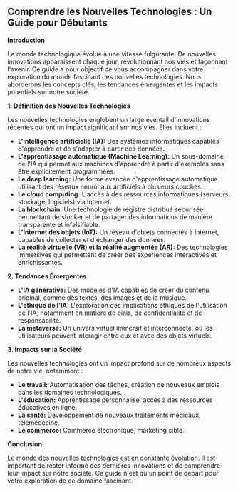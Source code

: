 ##  Comprendre les Nouvelles Technologies : Un Guide pour Débutants 

**Introduction**

Le monde technologique évolue à une vitesse fulgurante. De nouvelles innovations apparaissent chaque jour, révolutionnant nos vies et façonnant l'avenir.  Ce guide a pour objectif de vous accompagner dans votre exploration du monde fascinant des nouvelles technologies. Nous aborderons les concepts clés, les tendances émergentes et les impacts potentiels sur notre société.

**1. Définition des Nouvelles Technologies**

Les nouvelles technologies englobent un large éventail d'innovations récentes qui ont un impact significatif sur nos vies.  Elles incluent :

* **L'intelligence artificielle (IA):**  Des systèmes informatiques capables d'apprendre et de s'adapter à partir des données.
* **L'apprentissage automatique (Machine Learning):**  Un sous-domaine de l'IA qui permet aux machines d'apprendre à partir d'exemples sans être explicitement programmées.
* **Le deep learning:**  Une forme avancée d'apprentissage automatique utilisant des réseaux neuronaux artificiels à plusieurs couches.
* **Le cloud computing:**  L'accès à des ressources informatiques (serveurs, stockage, logiciels) via Internet.
* **La blockchain:**  Une technologie de registre distribué sécurisée permettant de stocker et de partager des informations de manière transparente et infalsifiable.
* **L'Internet des objets (IoT):**  Un réseau d'objets connectés à Internet, capables de collecter et d'échanger des données.
* **La réalité virtuelle (VR) et la réalité augmentée (AR):**  Des technologies immersives qui permettent de créer des expériences interactives et enrichissantes.

**2. Tendances Émergentes**

* **L'IA générative:**  Des modèles d'IA capables de créer du contenu original, comme des textes, des images et de la musique.
* **L'éthique de l'IA:**  L'exploration des implications éthiques de l'utilisation de l'IA, notamment en matière de biais, de confidentialité et de responsabilité.
* **La metaverse:**  Un univers virtuel immersif et interconnecté, où les utilisateurs peuvent interagir entre eux et avec des objets virtuels.

**3. Impacts sur la Société**

Les nouvelles technologies ont un impact profond sur de nombreux aspects de notre vie, notamment :

* **Le travail:**  Automatisation des tâches, création de nouveaux emplois dans les domaines technologiques.
* **L'éducation:**  Apprentissage personnalisé, accès à des ressources éducatives en ligne.
* **La santé:**  Développement de nouveaux traitements médicaux, télémédecine.
* **Le commerce:**  Commerce électronique, marketing ciblé.

**Conclusion**

Le monde des nouvelles technologies est en constante évolution.  Il est important de rester informé des dernières innovations et de comprendre leur impact sur notre société.  Ce guide n'est qu'un point de départ pour votre exploration de ce domaine fascinant.


